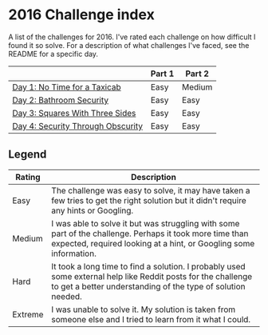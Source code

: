 # 2016 Challenge index

A list of the challenges for 2016. I've rated each challenge on how difficult I found it so solve. For a description of what challenges I've faced, see the README for a specific day.

|                                            | Part 1 | Part 2 |
| ------------------------------------------ | ------ | ------ |
| [Day 1: No Time for a Taxicab](./01/)      | Easy   | Medium |
| [Day 2: Bathroom Security](./02/)          | Easy   | Easy   |
| [Day 3: Squares With Three Sides](./03/)   | Easy   | Easy   |
| [Day 4: Security Through Obscurity](./04/) | Easy   | Easy   |

## Legend

| Rating  | Description
| ------- | ------------
| Easy    | The challenge was easy to solve, it may have taken a few tries to get the right solution but it didn't require any hints or Googling.
| Medium  | I was able to solve it but was struggling with some part of the challenge. Perhaps it took more time than expected, required looking at a hint, or Googling some information.
| Hard    | It took a long time to find a solution. I probably used some external help like Reddit posts for the challenge to get a better understanding of the type of solution needed.
| Extreme | I was unable to solve it. My solution is taken from someone else and I tried to learn from it what I could.